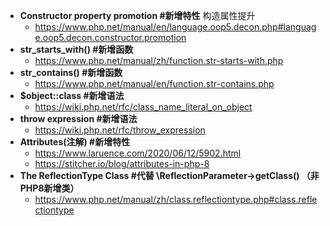 - **Constructor property promotion    #新增特性**   构造属性提升
  - https://www.php.net/manual/en/language.oop5.decon.php#language.oop5.decon.constructor.promotion
- **str_starts_with()    #新增函数**
  - https://www.php.net/manual/zh/function.str-starts-with.php
- **str_contains()    #新增函数**
  - https://www.php.net/manual/en/function.str-contains.php
- **$object::class    #新增语法**
  - https://wiki.php.net/rfc/class_name_literal_on_object
- **throw expression    #新增语法**
  - https://wiki.php.net/rfc/throw_expression
- **Attributes(注解)    #新增特性**
  - https://www.laruence.com/2020/06/12/5902.html
  - https://stitcher.io/blog/attributes-in-php-8
- **The ReflectionType Class    #代替  \ReflectionParameter->getClass() （非PHP8新增类）**
  - https://www.php.net/manual/zh/class.reflectiontype.php#class.reflectiontype

